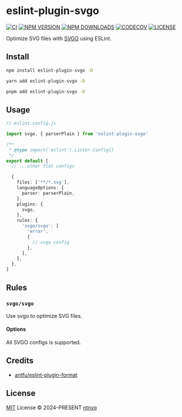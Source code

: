# eslint-plugin-svgo

[![CI](https://github.com/ntnyq/eslint-plugin-svgo/workflows/CI/badge.svg)](https://github.com/ntnyq/eslint-plugin-svgo/actions)
[![NPM VERSION](https://img.shields.io/npm/v/eslint-plugin-svgo.svg)](https://www.npmjs.com/package/eslint-plugin-svgo)
[![NPM DOWNLOADS](https://img.shields.io/npm/dy/eslint-plugin-svgo.svg)](https://www.npmjs.com/package/eslint-plugin-svgo)
[![CODECOV](https://codecov.io/github/ntnyq/eslint-plugin-svgo/branch/main/graph/badge.svg)](https://codecov.io/github/ntnyq/eslint-plugin-svgo)
[![LICENSE](https://img.shields.io/github/license/ntnyq/eslint-plugin-svgo.svg)](https://github.com/ntnyq/eslint-plugin-svgo/blob/main/LICENSE)

Optimize SVG files with [SVGO](https://github.com/svg/svgo) using ESLint.

## Install

```bash
npm install eslint-plugin-svgo -D
```

```bash
yarn add eslint-plugin-svgo -D
```

```bash
pnpm add eslint-plugin-svgo -D
```

## Usage

```ts
// eslint.config.js

import svgo, { parserPlain } from 'eslint-plugin-svgo'

/**
 * @type import('eslint').Linter.Config[]
 */
export default [
  // ...other flat configs

  {
    files: ['**/*.svg'],
    languageOptions: {
      parser: parserPlain,
    },
    plugins: {
      svgo,
    },
    rules: {
      'svgo/svgo': [
        'error',
        {
          // svgo config
        },
      ],
    },
  },
]
```

## Rules

### `svgo/svgo`

Use svgo to optimize SVG files.

#### Options

All SVGO configs is supported.

## Credits

- [antfu/eslint-plugin-format](https://github.com/antfu/eslint-plugin-format)

## License

[MIT](./LICENSE) License © 2024-PRESENT [ntnyq](https://github.com/ntnyq)
